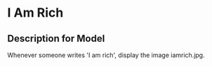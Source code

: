 # I Am Rich

## Description for Model

Whenever someone writes 'I am rich', display the image iamrich.jpg.


